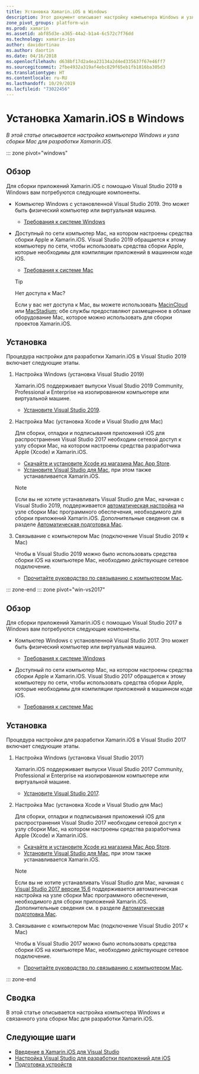```yaml
---
title: Установка Xamarin.iOS в Windows
description: Этот документ описывает настройку компьютера Windows и узла сборки Mac, а также сопряжение Windows с Mac для разработки Xamarin.iOS.
zone_pivot_groups: platform-win
ms.prod: xamarin
ms.assetid: abf85d3e-a365-44a2-b1a4-6c572c7f76dd
ms.technology: xamarin-ios
author: davidortinau
ms.author: daortin
ms.date: 04/16/2018
ms.openlocfilehash: d638bf17d2a4ea23134a2d4ed335637f67e46ff7
ms.sourcegitcommit: 2fbe4932a319af4ebc829f65eb1fb1816ba305d3
ms.translationtype: HT
ms.contentlocale: ru-RU
ms.lasthandoff: 10/29/2019
ms.locfileid: "73022456"
---
```

# <a name="installing-xamarinios-on-windows"></a>Установка Xamarin.iOS в Windows

_В этой статье описывается настройка компьютера Windows и узла сборки Mac для разработки Xamarin.iOS._

::: zone pivot="windows"

## <a name="overview"></a>Обзор

Для сборки приложений Xamarin.iOS с помощью Visual Studio 2019 в Windows вам потребуются следующие компоненты.

- Компьютер Windows с установленной Visual Studio 2019. Это может быть физический компьютер или виртуальная машина.

  - [Требования к системе Windows](~/cross-platform/get-started/requirements.md#windows-requirements)

- Доступный по сети компьютер Mac, на котором настроены средства сборки Apple и Xamarin.iOS. Visual Studio 2019 обращается к этому компьютеру по сети, чтобы использовать средства сборки Apple, которые необходимы для компиляции приложений в машинном коде iOS.

  - [Требования к системе Mac](~/cross-platform/get-started/requirements.md#macos-requirements)

  > [!TIP]
  > Нет доступа к Mac?
  >
  > Если у вас нет доступа к Mac, вы можете использовать [MacinCloud](https://www.macincloud.com/pages/visual-studio-mac.html) или [MacStadium](https://www.macstadium.com/); обе службы предоставляют размещенное в облаке оборудование Mac, которое можно использовать для сборки проектов Xamarin.iOS.

## <a name="setup"></a>Установка

Процедура настройки для разработки Xamarin.iOS в Visual Studio 2019 включает следующие этапы.

1. Настройка Windows (установка Visual Studio 2019)

    Xamarin.iOS поддерживает выпуски Visual Studio 2019 Community, Professional и Enterprise на изолированном компьютере или виртуальной машине.

    - [Установите Visual Studio 2019](~/get-started/installation/windows.md).

2. Настройка Mac (установка Xcode и Visual Studio для Mac)

    Для сборки, отладки и подписывания приложений iOS для распространения Visual Studio 2017 необходим сетевой доступ к узлу сборки Mac, на котором настроены средства разработчика Apple (Xcode) и Xamarin.iOS.

    - [Скачайте и установите Xcode из магазина Mac App Store](https://itunes.apple.com/us/app/xcode/id497799835?mt=12).
    - [Установите Visual Studio для Mac](https://docs.microsoft.com/visualstudio/mac/installation), при этом также устанавливается Xamarin.iOS.

    > [!NOTE]
    > Если вы не хотите устанавливать Visual Studio для Mac, начиная с Visual Studio 2019, поддерживается [автоматическая настройка](https://docs.microsoft.com/visualstudio/releasenotes/vs2017-relnotes#automatic-macos-provisioning) на узле сборки Mac программного обеспечения, необходимого для сборки приложений Xamarin.iOS.
    > Дополнительные сведения см. в разделе [Автоматическая подготовка Mac](~/ios/get-started/installation/windows/connecting-to-mac/index.md#automatic-mac-provisioning).

3. Связывание с компьютером Mac (подключение Visual Studio 2019 к Mac)

    Чтобы в Visual Studio 2019 можно было использовать средства сборки iOS на компьютере Mac, необходимо действующее сетевое подключение.

    - [Прочитайте руководство по связыванию с компьютером Mac](~/ios/get-started/installation/windows/connecting-to-mac/index.md).

::: zone-end
::: zone pivot="win-vs2017"

## <a name="overview"></a>Обзор

Для сборки приложений Xamarin.iOS с помощью Visual Studio 2017 в Windows вам потребуются следующие компоненты.

- Компьютер Windows с установленной Visual Studio 2017. Это может быть физический компьютер или виртуальная машина.
  - [Требования к системе Windows](~/cross-platform/get-started/requirements.md#windows-requirements)

- Доступный по сети компьютер Mac, на котором настроены средства сборки Apple и Xamarin.iOS. Visual Studio 2017 обращается к этому компьютеру по сети, чтобы использовать средства сборки Apple, которые необходимы для компиляции приложений в машинном коде iOS.
  - [Требования к системе Mac](~/cross-platform/get-started/requirements.md#macos-requirements)

## <a name="setup"></a>Установка

Процедура настройки для разработки Xamarin.iOS в Visual Studio 2017 включает следующие этапы.

1. Настройка Windows (установка Visual Studio 2017)

    Xamarin.iOS поддерживает выпуски Visual Studio 2017 Community, Professional и Enterprise на изолированном компьютере или виртуальной машине.

    - [Установите Visual Studio 2017](~/get-started/installation/windows.md).

2. Настройка Mac (установка Xcode и Visual Studio для Mac)

    Для сборки, отладки и подписывания приложений iOS для распространения Visual Studio 2017 необходим сетевой доступ к узлу сборки Mac, на котором настроены средства разработчика Apple (Xcode) и Xamarin.iOS.

    - [Скачайте и установите Xcode из магазина Mac App Store](https://itunes.apple.com/us/app/xcode/id497799835?mt=12).
    - [Установите Visual Studio для Mac](https://docs.microsoft.com/visualstudio/mac/installation), при этом также устанавливается Xamarin.iOS.

    > [!NOTE]
    > Если вы не хотите устанавливать Visual Studio для Mac, начиная с [Visual Studio 2017 версии 15.6](https://docs.microsoft.com/visualstudio/releasenotes/vs2017-relnotes#automatic-macos-provisioning) поддерживается автоматическая настройка на узле сборки Mac программного обеспечения, необходимого для сборки приложений Xamarin.iOS. Дополнительные сведения см. в разделе [Автоматическая подготовка Mac](~/ios/get-started/installation/windows/connecting-to-mac/index.md#automatic-mac-provisioning).

3. Связывание с компьютером Mac (подключение Visual Studio 2017 к Mac)

    Чтобы в Visual Studio 2017 можно было использовать средства сборки iOS на компьютере Mac, необходимо действующее сетевое подключение.

    - [Прочитайте руководство по связыванию с компьютером Mac](~/ios/get-started/installation/windows/connecting-to-mac/index.md).

::: zone-end

## <a name="summary"></a>Сводка

В этой статье описывается настройка компьютера Windows и связанного узла сборки Mac для разработки Xamarin.iOS.

## <a name="next-steps"></a>Следующие шаги

- [Введение в Xamarin.iOS для Visual Studio](introduction-to-xamarin-ios-for-visual-studio.md)
- [Настройка Visual Studio для разработки приложений для iOS](config-options.md)
- [Подготовка устройств](~/ios/get-started/installation/device-provisioning/index.md)
